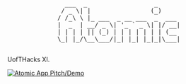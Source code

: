 <div align=center>
<pre>
  ___  _                  _      
 / _ \| |                (_)     
/ /_\ \ |_ ___  _ __ ___  _  ___ 
|  _  | __/ _ \| '_ ` _ \| |/ __|
| | | | || (_) | | | | | | | (__ 
\_| |_/\__\___/|_| |_| |_|_|\___|
                                 
</pre>
</div>

UofTHacks XI.

[![Atomic App Pitch/Demo](https://img.youtube.com/vi/miuACyarTks/0.jpg)](https://www.youtube.com/watch?v=miuACyarTks)
